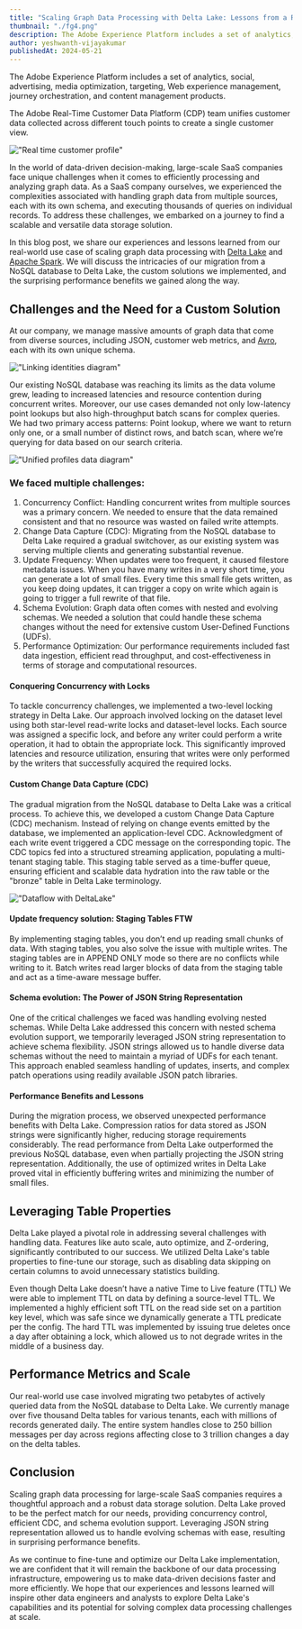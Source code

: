 ```yaml
---
title: "Scaling Graph Data Processing with Delta Lake: Lessons from a Real-World Use Case"
thumbnail: "./fg4.png"
description: The Adobe Experience Platform includes a set of analytics, social, advertising, media optimization, targeting, Web experience management, journey orchestration, and content management products.
author: yeshwanth-vijayakumar
publishedAt: 2024-05-21
---
```


The Adobe Experience Platform includes a set of analytics, social, advertising, media optimization, targeting, Web experience management, journey orchestration, and content management products.

The Adobe Real-Time Customer Data Platform (CDP) team unifies customer data collected across different touch points to create a single customer view.

!["Real time customer profile"](./fg1.png)

In the world of data-driven decision-making, large-scale SaaS companies face unique challenges when it comes to efficiently processing and analyzing graph data. As a SaaS company ourselves, we experienced the complexities associated with handling graph data from multiple sources, each with its own schema, and executing thousands of queries on individual records. To address these challenges, we embarked on a journey to find a scalable and versatile data storage solution.

In this blog post, we share our experiences and lessons learned from our real-world use case of scaling graph data processing with [Delta Lake](delta.io) and [Apache Spark](https://spark.apache.org/). We will discuss the intricacies of our migration from a NoSQL database to Delta Lake, the custom solutions we implemented, and the surprising performance benefits we gained along the way.

## Challenges and the Need for a Custom Solution

At our company, we manage massive amounts of graph data that come from diverse sources, including JSON, customer web metrics, and [Avro](https://avro.apache.org/docs/1.10.2/spec.html), each with its own unique schema.

!["Linking identities diagram"](./fg2.png)

Our existing NoSQL database was reaching its limits as the data volume grew, leading to increased latencies and resource contention during concurrent writes. Moreover, our use cases demanded not only low-latency point lookups but also high-throughput batch scans for complex queries. We had two primary access patterns: Point lookup, where we want to return only one, or a small number of distinct rows, and batch scan, where we’re querying for data based on our search criteria.

!["Unified profiles data diagram"](./fg3.png)

### We faced multiple challenges:

1. Concurrency Conflict: Handling concurrent writes from multiple sources was a primary concern. We needed to ensure that the data remained consistent and that no resource was wasted on failed write attempts.
2. Change Data Capture (CDC): Migrating from the NoSQL database to Delta Lake required a gradual switchover, as our existing system was serving multiple clients and generating substantial revenue.
3. Update Frequency: When updates were too frequent, it caused filestore metadata issues. When you have many writes in a very short time, you can generate a lot of small files. Every time this small file gets written, as you keep doing updates, it can trigger a copy on write which again is going to trigger a full rewrite of that file.
4. Schema Evolution: Graph data often comes with nested and evolving schemas. We needed a solution that could handle these schema changes without the need for extensive custom User-Defined Functions (UDFs).
5. Performance Optimization: Our performance requirements included fast data ingestion, efficient read throughput, and cost-effectiveness in terms of storage and computational resources.

#### Conquering Concurrency with Locks

To tackle concurrency challenges, we implemented a two-level locking strategy in Delta Lake. Our approach involved locking on the dataset level using both star-level read-write locks and dataset-level locks. Each source was assigned a specific lock, and before any writer could perform a write operation, it had to obtain the appropriate lock. This significantly improved latencies and resource utilization, ensuring that writes were only performed by the writers that successfully acquired the required locks.

#### Custom Change Data Capture (CDC)

The gradual migration from the NoSQL database to Delta Lake was a critical process. To achieve this, we developed a custom Change Data Capture (CDC) mechanism. Instead of relying on change events emitted by the database, we implemented an application-level CDC. Acknowledgment of each write event triggered a CDC message on the corresponding topic. The CDC topics fed into a structured streaming application, populating a multi-tenant staging table. This staging table served as a time-buffer queue, ensuring efficient and scalable data hydration into the raw table or the "bronze" table in Delta Lake terminology.

!["Dataflow with DeltaLake"](./fg4.png)

#### Update frequency solution: Staging Tables FTW

By implementing staging tables, you don’t end up reading small chunks of data. With staging tables, you also solve the issue with multiple writes. The staging tables are in APPEND ONLY mode so there are no conflicts while writing to it. Batch writes read larger blocks of data from the staging table and act as a time-aware message buffer.

#### Schema evolution: The Power of JSON String Representation

One of the critical challenges we faced was handling evolving nested schemas. While Delta Lake addressed this concern with nested schema evolution support, we temporarily leveraged JSON string representation to achieve schema flexibility. JSON strings allowed us to handle diverse data schemas without the need to maintain a myriad of UDFs for each tenant. This approach enabled seamless handling of updates, inserts, and complex patch operations using readily available JSON patch libraries.

#### Performance Benefits and Lessons

During the migration process, we observed unexpected performance benefits with Delta Lake. Compression ratios for data stored as JSON strings were significantly higher, reducing storage requirements considerably. The read performance from Delta Lake outperformed the previous NoSQL database, even when partially projecting the JSON string representation. Additionally, the use of optimized writes in Delta Lake proved vital in efficiently buffering writes and minimizing the number of small files.

## Leveraging Table Properties

Delta Lake played a pivotal role in addressing several challenges with handling data. Features like auto scale, auto optimize, and Z-ordering, significantly contributed to our success. We utilized Delta Lake's table properties to fine-tune our storage, such as disabling data skipping on certain columns to avoid unnecessary statistics building.

Even though Delta Lake doesn’t have a native Time to Live feature (TTL) We were able to implement TTL on data by defining a source-level TTL. We implemented a highly efficient soft TTL on the read side set on a partition key level, which was safe since we dynamically generate a TTL predicate per the config. The hard TTL was implemented by issuing true deletes once a day after obtaining a lock, which allowed us to not degrade writes in the middle of a business day.

## Performance Metrics and Scale

Our real-world use case involved migrating two petabytes of actively queried data from the NoSQL database to Delta Lake. We currently manage over five thousand Delta tables for various tenants, each with millions of records generated daily. The entire system handles close to 250 billion messages per day across regions affecting close to 3 trillion changes a day on the delta tables.

## Conclusion

Scaling graph data processing for large-scale SaaS companies requires a thoughtful approach and a robust data storage solution. Delta Lake proved to be the perfect match for our needs, providing concurrency control, efficient CDC, and schema evolution support. Leveraging JSON string representation allowed us to handle evolving schemas with ease, resulting in surprising performance benefits.

As we continue to fine-tune and optimize our Delta Lake implementation, we are confident that it will remain the backbone of our data processing infrastructure, empowering us to make data-driven decisions faster and more efficiently. We hope that our experiences and lessons learned will inspire other data engineers and analysts to explore Delta Lake's capabilities and its potential for solving complex data processing challenges at scale.
